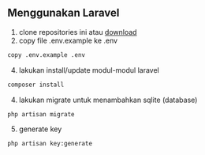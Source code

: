 ## Menggunakan Laravel
1. clone repositories ini atau [download](https://github.com/arthawebid/webprog-c/archive/refs/heads/main.zip) 
2. copy file .env.example ke .env
```bash
copy .env.example .env
```
4. lakukan install/update modul-modul laravel
```bash
composer install
```
4. lakukan migrate untuk menambahkan sqlite (database)
```bash
php artisan migrate
```
5. generate key
```bash
php artisan key:generate
```


